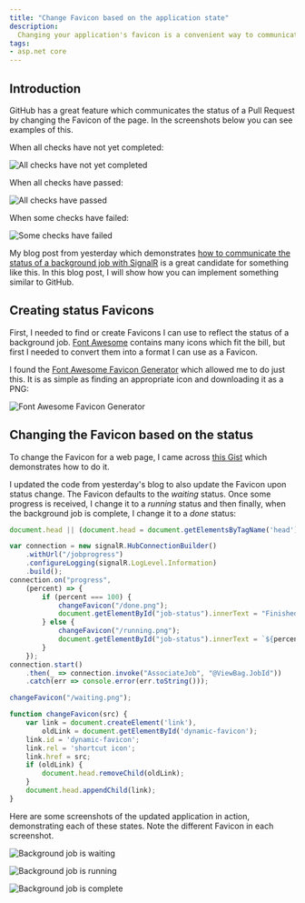 ```yaml
---
title: "Change Favicon based on the application state"
description:
  Changing your application's favicon is a convenient way to communicate the current state of the application to the user.
tags:
- asp.net core
---
```


## Introduction

GitHub has a great feature which communicates the status of a Pull Request by changing the Favicon of the page. In the screenshots below you can see examples of this.

When all checks have not yet completed:

![All checks have not yet completed](/images/blog/2018-06-29-change-favicon-application-state/checks-not-completed.png)

When all checks have passed:

![All checks have passed](/images/blog/2018-06-29-change-favicon-application-state/all-checks-passed.png)

When some checks have failed:

![Some checks have failed](/images/blog/2018-06-29-change-favicon-application-state/some-checks-failed.png)

My blog post from yesterday which demonstrates [how to communicate the status of a background job with SignalR](/blog/communicate-status-background-job-signalr/) is a great candidate for something like this. In this blog post, I will show how you can implement something similar to GitHub.

## Creating status Favicons

First, I needed to find or create Favicons I can use to reflect the status of a background job. [Font Awesome](https://fontawesome.com/) contains many icons which fit the bill, but first I needed to convert them into a format I can use as a Favicon.

I found the [Font Awesome Favicon Generator](https://gauger.io/fonticon/) which allowed me to do just this.  It is as simple as finding an appropriate icon and downloading it as a PNG:

![Font Awesome Favicon Generator](/images/blog/2018-06-29-change-favicon-application-state/favicon-generator.png)

## Changing the Favicon based on the status

To change the Favicon for a web page, I came across [this Gist](https://gist.github.com/mathiasbynens/428626) which demonstrates how to do it.

I updated the code from yesterday's blog to also update the Favicon upon status change. The Favicon defaults to the _waiting_ status. Once some progress is received, I change it to a _running_ status and then finally, when the background job is complete, I change it to a _done_ status:

```js
document.head || (document.head = document.getElementsByTagName('head')[0]);

var connection = new signalR.HubConnectionBuilder()
    .withUrl("/jobprogress")
    .configureLogging(signalR.LogLevel.Information)
    .build();
connection.on("progress",
    (percent) => {
        if (percent === 100) {
            changeFavicon("/done.png");
            document.getElementById("job-status").innerText = "Finished!";
        } else {
            changeFavicon("/running.png");
            document.getElementById("job-status").innerText = `${percent}%`;
        }
    });
connection.start()
    .then(_ => connection.invoke("AssociateJob", "@ViewBag.JobId"))
    .catch(err => console.error(err.toString()));

changeFavicon("/waiting.png");

function changeFavicon(src) {
    var link = document.createElement('link'),
        oldLink = document.getElementById('dynamic-favicon');
    link.id = 'dynamic-favicon';
    link.rel = 'shortcut icon';
    link.href = src;
    if (oldLink) {
        document.head.removeChild(oldLink);
    }
    document.head.appendChild(link);
}
```

Here are some screenshots of the updated application in action, demonstrating each of these states. Note the different Favicon in each screenshot.

![Background job is waiting](/images/blog/2018-06-29-change-favicon-application-state/job-waiting.png)

![Background job is running](/images/blog/2018-06-29-change-favicon-application-state/job-running.png)

![Background job is complete](/images/blog/2018-06-29-change-favicon-application-state/job-done.png)
